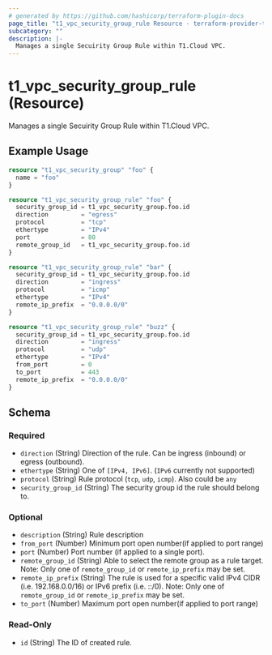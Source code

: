 ```yaml
---
# generated by https://github.com/hashicorp/terraform-plugin-docs
page_title: "t1_vpc_security_group_rule Resource - terraform-provider-t1"
subcategory: ""
description: |-
  Manages a single Secuirity Group Rule within T1.Cloud VPC.
---
```


# t1_vpc_security_group_rule (Resource)

Manages a single Secuirity Group Rule within T1.Cloud VPC.

## Example Usage

```terraform
resource "t1_vpc_security_group" "foo" {
  name = "foo"
}

resource "t1_vpc_security_group_rule" "foo" {
  security_group_id = t1_vpc_security_group.foo.id
  direction         = "egress"
  protocol          = "tcp"
  ethertype         = "IPv4"
  port              = 80
  remote_group_id   = t1_vpc_security_group.foo.id
}

resource "t1_vpc_security_group_rule" "bar" {
  security_group_id = t1_vpc_security_group.foo.id
  direction         = "ingress"
  protocol          = "icmp"
  ethertype         = "IPv4"
  remote_ip_prefix  = "0.0.0.0/0"
}

resource "t1_vpc_security_group_rule" "buzz" {
  security_group_id = t1_vpc_security_group.foo.id
  direction         = "ingress"
  protocol          = "udp"
  ethertype         = "IPv4"
  from_port         = 0
  to_port           = 443
  remote_ip_prefix  = "0.0.0.0/0"
}
```

<!-- schema generated by tfplugindocs -->
## Schema

### Required

- `direction` (String) Direction of the rule. Can be ingress (inbound) or egress (outbound).
- `ethertype` (String) One of `[IPv4, IPv6]`. (`IPv6` currently not supported)
- `protocol` (String) Rule protocol (`tcp`, `udp`, `icmp`). Also could be `any`
- `security_group_id` (String) The security group id the rule should belong to.

### Optional

- `description` (String) Rule description
- `from_port` (Number) Minimum port open number(if applied to port range)
- `port` (Number) Port number (if applied to a single port).
- `remote_group_id` (String) Able to select the remote group as a rule target. Note: Only one of `remote_group_id` or `remote_ip_prefix` may be set.
- `remote_ip_prefix` (String) The rule is used for a specific valid IPv4 CIDR (i.e. 192.168.0.0/16) or IPv6 prefix (i.e. ::/0). Note: Only one of `remote_group_id` or `remote_ip_prefix` may be set.
- `to_port` (Number) Maximum port open number(if applied to port range)

### Read-Only

- `id` (String) The ID of created rule.
